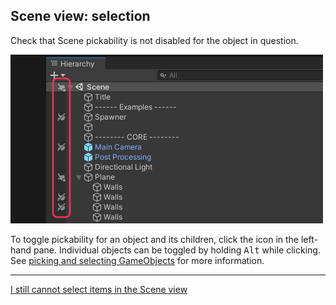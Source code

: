 ## Scene view: selection
Check that Scene pickability is not disabled for the object in question.

![Scene view pickability](scene-view-pickability.png)  

To toggle pickability for an object and its children, click the icon in the left-hand pane. Individual objects can be toggled by holding <kbd>Alt</kbd> while clicking.  
See [picking and selecting GameObjects](https://docs.unity3d.com/2020.1/Documentation/Manual/ScenePicking.html) for more information.  

---  

[I still cannot select items in the Scene view](Layer%20Selection.md)